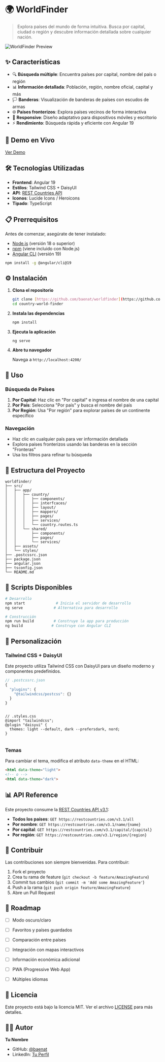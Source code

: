 # 🌍 WorldFinder

> Explora países del mundo de forma intuitiva. Busca por capital, ciudad o región y descubre información detallada sobre cualquier nación.

![WorldFinder Preview](./public/assets/preview.png)

## ✨ Características

- 🔍 **Búsqueda múltiple**: Encuentra países por capital, nombre del país o región
- 📊 **Información detallada**: Población, región, nombre oficial, capital y más
- 🏳️ **Banderas**: Visualización de banderas de países con escudos de armas
- 🌐 **Países fronterizos**: Explora países vecinos de forma interactiva
- 📱 **Responsive**: Diseño adaptativo para dispositivos móviles y escritorio
- ⚡ **Rendimiento**: Búsqueda rápida y eficiente con Angular 19

## 🚀 Demo en Vivo

[Ver Demo](https://tu-usuario.github.io/worldfinder) <!-- Actualiza con tu URL -->

## 🛠️ Tecnologías Utilizadas

- **Frontend**: Angular 19
- **Estilos**: Tailwind CSS + DaisyUI
- **API**: [REST Countries API](https://restcountries.com/)
- **Iconos**: Lucide Icons / Heroicons
- **Tipado**: TypeScript

## 📋 Prerrequisitos

Antes de comenzar, asegúrate de tener instalado:

- [Node.js](https://nodejs.org/) (versión 18 o superior)
- [npm](https://www.npmjs.com/) (viene incluido con Node.js)
- [Angular CLI](https://angular.io/cli) (versión 19)

```bash
npm install -g @angular/cli@19
```

## ⚙️ Instalación

1. **Clona el repositorio**
   ```bash
   git clone [https://github.com/baenat/worldfinder](https://github.com/baenat/country-world-finder).git
   cd country-world-finder
   ```

2. **Instala las dependencias**
   ```bash
   npm install
   ```

3. **Ejecuta la aplicación**
   ```bash
   ng serve
   ```

4. **Abre tu navegador**
   
   Navega a `http://localhost:4200/`

## 🎯 Uso

### Búsqueda de Países

1. **Por Capital**: Haz clic en "Por capital" e ingresa el nombre de una capital
2. **Por País**: Selecciona "Por país" y busca el nombre del país
3. **Por Región**: Usa "Por región" para explorar países de un continente específico

### Navegación

- Haz clic en cualquier país para ver información detallada
- Explora países fronterizos usando las banderas en la sección "Fronteras"
- Usa los filtros para refinar tu búsqueda

## 📁 Estructura del Proyecto

```
worldfinder/
├── src/
│   ├── app/
│   │   ├── country/
│   │   │   ├── components/
│   │   │   ├── interfcaces/
│   │   │   ├── layout/
│   │   │   ├── mappers/
│   │   │   ├── pages/
│   │   │   ├── services/
│   │   │   └── country.routes.ts
│   │   └── shared/
│   │       ├── components/
│   │       ├── pages/
│   │       └── services/
│   ├── assets/
│   └── styles/
├── .postcssrc.json
├── package.json
├── angular.json
├── tsconfig.json
└── README.md
```

## 🔧 Scripts Disponibles

```bash
# Desarrollo
npm start              # Inicia el servidor de desarrollo
ng serve              # Alternativa para desarrollo

# Construcción
npm run build         # Construye la app para producción
ng build             # Construye con Angular CLI

```

## 🎨 Personalización

### Tailwind CSS + DaisyUI

Este proyecto utiliza Tailwind CSS con DaisyUI para un diseño moderno y componentes predefinidos.

```javascript
// .postcssrc.json
{
  "plugins": {
    "@tailwindcss/postcss": {}
  }
}
```
```

// .styles.css
@import "tailwindcss";
@plugin "daisyui" {
  themes: light --default, dark --prefersdark, nord;
}


```

### Temas

Para cambiar el tema, modifica el atributo `data-theme` en el HTML:

```html
<html data-theme="light">
<!-- o -->
<html data-theme="dark">
```

## 📊 API Reference

Este proyecto consume la [REST Countries API v3.1](https://restcountries.com/):

- **Todos los países**: `GET https://restcountries.com/v3.1/all`
- **Por nombre**: `GET https://restcountries.com/v3.1/name/{name}`
- **Por capital**: `GET https://restcountries.com/v3.1/capital/{capital}`
- **Por región**: `GET https://restcountries.com/v3.1/region/{region}`

## 🤝 Contribuir

Las contribuciones son siempre bienvenidas. Para contribuir:

1. Fork el proyecto
2. Crea tu rama de feature (`git checkout -b feature/AmazingFeature`)
3. Commit tus cambios (`git commit -m 'Add some AmazingFeature'`)
4. Push a la rama (`git push origin feature/AmazingFeature`)
5. Abre un Pull Request

## 📝 Roadmap

- [ ] Modo oscuro/claro
- [ ] Favoritos y países guardados
- [ ] Comparación entre países
- [ ] Integración con mapas interactivos
- [ ] Información económica adicional
- [ ] PWA (Progressive Web App)
- [ ] Múltiples idiomas


## 📄 Licencia

Este proyecto está bajo la licencia MIT. Ver el archivo [LICENSE](LICENSE) para más detalles.

## 👨‍💻 Autor

**Tu Nombre**
- GitHub: [@baenat](https://github.com/baenat)
- LinkedIn: [Tu Perfil](https://linkedin.com/in/julian-baena)
